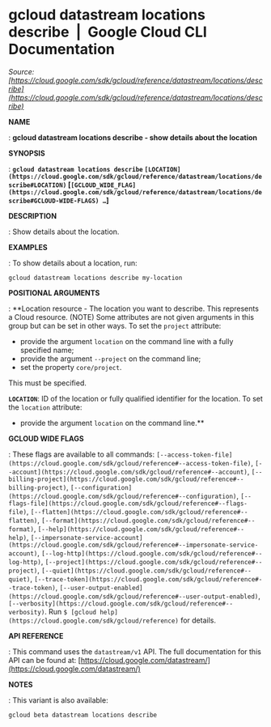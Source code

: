 # gcloud datastream locations describe  |  Google Cloud CLI Documentation

*Source: [https://cloud.google.com/sdk/gcloud/reference/datastream/locations/describe](https://cloud.google.com/sdk/gcloud/reference/datastream/locations/describe)*

**NAME**

: **gcloud datastream locations describe - show details about the location**

**SYNOPSIS**

: **`gcloud datastream locations describe` `[LOCATION](https://cloud.google.com/sdk/gcloud/reference/datastream/locations/describe#LOCATION)` [`[GCLOUD_WIDE_FLAG](https://cloud.google.com/sdk/gcloud/reference/datastream/locations/describe#GCLOUD-WIDE-FLAGS) …`]**

**DESCRIPTION**

: Show details about the location.

**EXAMPLES**

: To show details about a location, run:

```
gcloud datastream locations describe my-location
```

**POSITIONAL ARGUMENTS**

: **Location resource - The location you want to describe. This represents a Cloud
resource. (NOTE) Some attributes are not given arguments in this group but can
be set in other ways.
To set the `project` attribute:

- provide the argument `location` on the command line with a fully
specified name;
- provide the argument `--project` on the command line;
- set the property `core/project`.

This must be specified.

**`LOCATION`**:
ID of the location or fully qualified identifier for the location.
To set the `location` attribute:

- provide the argument `location` on the command line.**

**GCLOUD WIDE FLAGS**

: These flags are available to all commands: `[--access-token-file](https://cloud.google.com/sdk/gcloud/reference#--access-token-file)`,
`[--account](https://cloud.google.com/sdk/gcloud/reference#--account)`, `[--billing-project](https://cloud.google.com/sdk/gcloud/reference#--billing-project)`,
`[--configuration](https://cloud.google.com/sdk/gcloud/reference#--configuration)`,
`[--flags-file](https://cloud.google.com/sdk/gcloud/reference#--flags-file)`,
`[--flatten](https://cloud.google.com/sdk/gcloud/reference#--flatten)`, `[--format](https://cloud.google.com/sdk/gcloud/reference#--format)`, `[--help](https://cloud.google.com/sdk/gcloud/reference#--help)`, `[--impersonate-service-account](https://cloud.google.com/sdk/gcloud/reference#--impersonate-service-account)`,
`[--log-http](https://cloud.google.com/sdk/gcloud/reference#--log-http)`,
`[--project](https://cloud.google.com/sdk/gcloud/reference#--project)`, `[--quiet](https://cloud.google.com/sdk/gcloud/reference#--quiet)`, `[--trace-token](https://cloud.google.com/sdk/gcloud/reference#--trace-token)`, `[--user-output-enabled](https://cloud.google.com/sdk/gcloud/reference#--user-output-enabled)`,
`[--verbosity](https://cloud.google.com/sdk/gcloud/reference#--verbosity)`.
Run `$ [gcloud help](https://cloud.google.com/sdk/gcloud/reference)` for details.

**API REFERENCE**

: This command uses the `datastream/v1` API. The full documentation for
this API can be found at: [https://cloud.google.com/datastream/](https://cloud.google.com/datastream/)

**NOTES**

: This variant is also available:

```
gcloud beta datastream locations describe
```